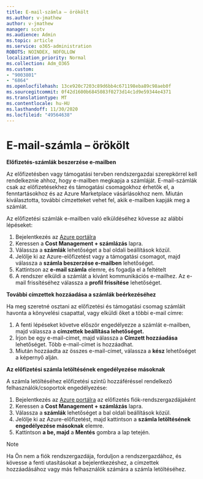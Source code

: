 ```yaml
---
title: E-mail-számla – örökölt
ms.author: v-jmathew
author: v-jmathew
manager: scotv
ms.audience: Admin
ms.topic: article
ms.service: o365-administration
ROBOTS: NOINDEX, NOFOLLOW
localization_priority: Normal
ms.collection: Adm_O365
ms.custom:
- "9003801"
- "6864"
ms.openlocfilehash: 13ce920c7203c89d6bb4c671198eba89c98aeb0f
ms.sourcegitcommit: 0f42d1600b6845083f0273d14c1d9e59344e4371
ms.translationtype: MT
ms.contentlocale: hu-HU
ms.lasthandoff: 11/30/2020
ms.locfileid: "49564638"
---
```

# <a name="e-mail-invoice---legacy"></a>E-mail-számla – örökölt

**Előfizetés-számlák beszerzése e-mailben**

Az előfizetésben vagy támogatási tervben rendszergazdai szerepkörrel kell rendelkeznie ahhoz, hogy e-mailben megkapja a számláját. E-mail-számlák csak az előfizetésekhez és támogatási csomagokhoz érhetők el, a fenntartásokhoz és az Azure Marketplace vásárlásokhoz nem. Miután kiválasztotta, további címzetteket vehet fel, akik e-mailben kapják meg a számlát.

Az előfizetési számlák e-mailben való elküldéséhez kövesse az alábbi lépéseket:

1. Bejelentkezés az [Azure portálra](https://portal.azure.com/)
2. Keressen a **Cost Management + számlázás** lapra.
3. Válassza a **számlák** lehetőséget a bal oldali beállítások közül.
4. Jelölje ki az Azure-előfizetést vagy a támogatási csomagot, majd válassza a **számla beszerzése e-mailben** lehetőséget.
5. Kattintson az **e-mail számla** elemre, és fogadja el a feltételt
6. A rendszer elküldi a számlát a kívánt kommunikációs e-mailhez. Az e-mail frissítéséhez válassza a **profil frissítése** lehetőséget.

**További címzettek hozzáadása a számlák beérkezéséhez**

Ha meg szeretné osztani az előfizetési és támogatási csomag számláit havonta a könyvelési csapattal, vagy elküldi őket a többi e-mail címre:

1. A fenti lépéseket követve először engedélyezze a számlát e-mailben, majd válassza a **címzettek beállítása lehetőséget.**
2. Írjon be egy e-mail-címet, majd válassza a **Címzett hozzáadása** lehetőséget. Több e-mail-címet is hozzáadhat.
3. Miután hozzáadta az összes e-mail-címet, válassza a **kész** lehetőséget a képernyő alján.

**Az előfizetési számla letöltésének engedélyezése másoknak**

A számla letöltéséhez előfizetési szintű hozzáféréssel rendelkező felhasználók/csoportok engedélyezése:

1. Bejelentkezés az [Azure portálra](https://portal.azure.com/) az előfizetés fiók-rendszergazdájaként
2. Keressen a **Cost Management + számlázás** lapra.
3. Válassza a **számlák** lehetőséget a bal oldali beállítások közül.
4. Jelölje ki az Azure-előfizetést, majd kattintson a **számla letöltésének engedélyezése másoknak** elemre.
5. Kattintson **a be, majd** a **Mentés** gombra a lap tetején.

> [!NOTE]
Ha Ön nem a fiók rendszergazdája, forduljon a rendszergazdához, és kövesse a fenti utasításokat a bejelentkezéshez, a címzettek hozzáadásához vagy más felhasználók számára a számla letöltéséhez.
